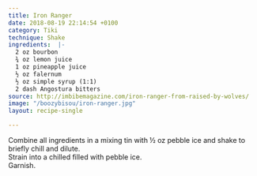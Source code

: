 ```yaml
---
title: Iron Ranger
date: 2018-08-19 22:14:54 +0100
category: Tiki
technique: Shake
ingredients:  |-
  2 oz bourbon
  ¾ oz lemon juice
  1 oz pineapple juice
  ½ oz falernum
  ½ oz simple syrup (1:1)
  2 dash Angostura bitters
source: http://imbibemagazine.com/iron-ranger-from-raised-by-wolves/
image: "/boozybisou/iron-ranger.jpg"
layout: recipe-single

---
```

Combine all ingredients in a mixing tin with ½ oz pebble ice and shake to briefly chill and dilute.  
Strain into a chilled filled with pebble ice.  
Garnish.
